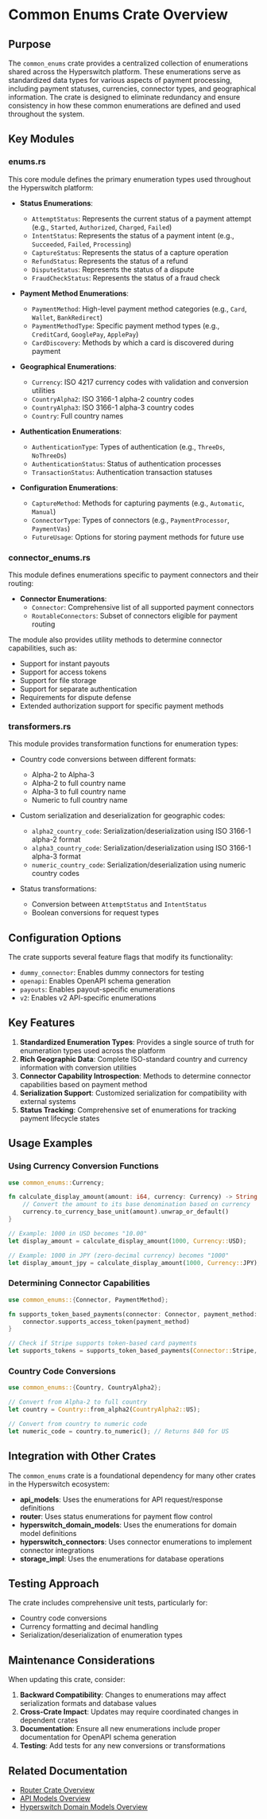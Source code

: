# Common Enums Crate Overview

## Purpose

The `common_enums` crate provides a centralized collection of enumerations shared across the Hyperswitch platform. These enumerations serve as standardized data types for various aspects of payment processing, including payment statuses, currencies, connector types, and geographical information. The crate is designed to eliminate redundancy and ensure consistency in how these common enumerations are defined and used throughout the system.

## Key Modules

### enums.rs

This core module defines the primary enumeration types used throughout the Hyperswitch platform:

- **Status Enumerations**:
  - `AttemptStatus`: Represents the current status of a payment attempt (e.g., `Started`, `Authorized`, `Charged`, `Failed`)
  - `IntentStatus`: Represents the status of a payment intent (e.g., `Succeeded`, `Failed`, `Processing`)
  - `CaptureStatus`: Represents the status of a capture operation
  - `RefundStatus`: Represents the status of a refund
  - `DisputeStatus`: Represents the status of a dispute
  - `FraudCheckStatus`: Represents the status of a fraud check

- **Payment Method Enumerations**:
  - `PaymentMethod`: High-level payment method categories (e.g., `Card`, `Wallet`, `BankRedirect`)
  - `PaymentMethodType`: Specific payment method types (e.g., `CreditCard`, `GooglePay`, `ApplePay`)
  - `CardDiscovery`: Methods by which a card is discovered during payment

- **Geographical Enumerations**:
  - `Currency`: ISO 4217 currency codes with validation and conversion utilities
  - `CountryAlpha2`: ISO 3166-1 alpha-2 country codes
  - `CountryAlpha3`: ISO 3166-1 alpha-3 country codes
  - `Country`: Full country names

- **Authentication Enumerations**:
  - `AuthenticationType`: Types of authentication (e.g., `ThreeDs`, `NoThreeDs`)
  - `AuthenticationStatus`: Status of authentication processes
  - `TransactionStatus`: Authentication transaction statuses

- **Configuration Enumerations**:
  - `CaptureMethod`: Methods for capturing payments (e.g., `Automatic`, `Manual`)
  - `ConnectorType`: Types of connectors (e.g., `PaymentProcessor`, `PaymentVas`)
  - `FutureUsage`: Options for storing payment methods for future use

### connector_enums.rs

This module defines enumerations specific to payment connectors and their routing:

- **Connector Enumerations**:
  - `Connector`: Comprehensive list of all supported payment connectors
  - `RoutableConnectors`: Subset of connectors eligible for payment routing

The module also provides utility methods to determine connector capabilities, such as:
- Support for instant payouts
- Support for access tokens
- Support for file storage
- Support for separate authentication
- Requirements for dispute defense
- Extended authorization support for specific payment methods

### transformers.rs

This module provides transformation functions for enumeration types:

- Country code conversions between different formats:
  - Alpha-2 to Alpha-3
  - Alpha-2 to full country name
  - Alpha-3 to full country name
  - Numeric to full country name

- Custom serialization and deserialization for geographic codes:
  - `alpha2_country_code`: Serialization/deserialization using ISO 3166-1 alpha-2 format
  - `alpha3_country_code`: Serialization/deserialization using ISO 3166-1 alpha-3 format
  - `numeric_country_code`: Serialization/deserialization using numeric country codes

- Status transformations:
  - Conversion between `AttemptStatus` and `IntentStatus`
  - Boolean conversions for request types

## Configuration Options

The crate supports several feature flags that modify its functionality:

- `dummy_connector`: Enables dummy connectors for testing
- `openapi`: Enables OpenAPI schema generation
- `payouts`: Enables payout-specific enumerations
- `v2`: Enables v2 API-specific enumerations

## Key Features

1. **Standardized Enumeration Types**: Provides a single source of truth for enumeration types used across the platform
2. **Rich Geographic Data**: Complete ISO-standard country and currency information with conversion utilities
3. **Connector Capability Introspection**: Methods to determine connector capabilities based on payment method
4. **Serialization Support**: Customized serialization for compatibility with external systems
5. **Status Tracking**: Comprehensive set of enumerations for tracking payment lifecycle states

## Usage Examples

### Using Currency Conversion Functions

```rust
use common_enums::Currency;

fn calculate_display_amount(amount: i64, currency: Currency) -> String {
    // Convert the amount to its base denomination based on currency
    currency.to_currency_base_unit(amount).unwrap_or_default()
}

// Example: 1000 in USD becomes "10.00"
let display_amount = calculate_display_amount(1000, Currency::USD);

// Example: 1000 in JPY (zero-decimal currency) becomes "1000"
let display_amount_jpy = calculate_display_amount(1000, Currency::JPY);
```

### Determining Connector Capabilities

```rust
use common_enums::{Connector, PaymentMethod};

fn supports_token_based_payments(connector: Connector, payment_method: PaymentMethod) -> bool {
    connector.supports_access_token(payment_method)
}

// Check if Stripe supports token-based card payments
let supports_tokens = supports_token_based_payments(Connector::Stripe, PaymentMethod::Card);
```

### Country Code Conversions

```rust
use common_enums::{Country, CountryAlpha2};

// Convert from Alpha-2 to full country
let country = Country::from_alpha2(CountryAlpha2::US);

// Convert from country to numeric code
let numeric_code = country.to_numeric(); // Returns 840 for US
```

## Integration with Other Crates

The `common_enums` crate is a foundational dependency for many other crates in the Hyperswitch ecosystem:

- **api_models**: Uses the enumerations for API request/response definitions
- **router**: Uses status enumerations for payment flow control
- **hyperswitch_domain_models**: Uses the enumerations for domain model definitions
- **hyperswitch_connectors**: Uses connector enumerations to implement connector integrations
- **storage_impl**: Uses the enumerations for database operations

## Testing Approach

The crate includes comprehensive unit tests, particularly for:

- Country code conversions
- Currency formatting and decimal handling
- Serialization/deserialization of enumeration types

## Maintenance Considerations

When updating this crate, consider:

1. **Backward Compatibility**: Changes to enumerations may affect serialization formats and database values
2. **Cross-Crate Impact**: Updates may require coordinated changes in dependent crates
3. **Documentation**: Ensure all new enumerations include proper documentation for OpenAPI schema generation
4. **Testing**: Add tests for any new conversions or transformations

## Related Documentation

- [Router Crate Overview](../router/overview.md)
- [API Models Overview](../api_models/overview.md)
- [Hyperswitch Domain Models Overview](../hyperswitch_domain_models/overview.md)
